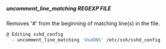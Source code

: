 ##### uncomment_line_matching REGEXP FILE

Removes '#' from the beginning of matching line(s) in the file.

```bash
@ Editing sshd_config
  - uncomment_line_matching 'UseDNS' /etc/ssh/sshd_config
```

